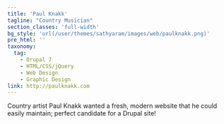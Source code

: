 ```yaml
---
title: 'Paul Knakk'
tagline: "Country Musician"
section_classes: 'full-width'
bg_style: 'url(/user/themes/sathyaram/images/web/paulknakk.png)'
pre_html: ''
taxonomy:
  tag:
    - Drupal 7
    - HTML/CSS/jQuery
    - Web Design
    - Graphic Design
link: http://paulknakk.com
---
```

Country artist Paul Knakk wanted a fresh, modern website that he could easily maintain; perfect candidate for a Drupal site! 

